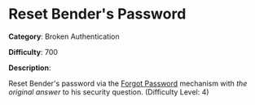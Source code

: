 # Reset Bender's Password

**Category**: Broken Authentication

**Difficulty**: 700

**Description**:

Reset Bender's password via the <a href="/#/forgot-password">Forgot Password</a> mechanism with <i>the original answer</i> to his security question. (Difficulty Level: 4)
